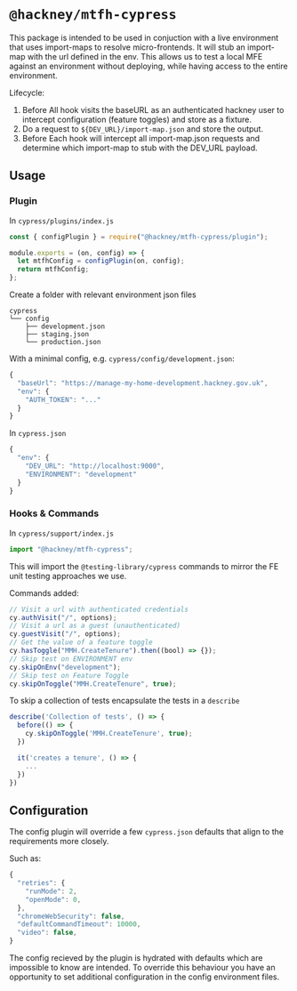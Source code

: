 # `@hackney/mtfh-cypress`

This package is intended to be used in conjuction with a live environment that uses
import-maps to resolve micro-frontends. It will stub an import-map with the url defined in
the env. This allows us to test a local MFE against an environment without deploying,
while having access to the entire environment.

Lifecycle:

1. Before All hook visits the baseURL as an authenticated hackney user to intercept
   configuration (feature toggles) and store as a fixture.
2. Do a request to `${DEV_URL}/import-map.json` and store the output.
3. Before Each hook will intercept all import-map.json requests and determine which
   import-map to stub with the DEV_URL payload.

## Usage

### Plugin

In `cypress/plugins/index.js`

```js
const { configPlugin } = require("@hackney/mtfh-cypress/plugin");

module.exports = (on, config) => {
  let mtfhConfig = configPlugin(on, config);
  return mtfhConfig;
};
```

Create a folder with relevant environment json files

```
cypress
└── config
    ├── development.json
    ├── staging.json
    └── production.json
```

With a minimal config, e.g. `cypress/config/development.json`:

```js
{
  "baseUrl": "https://manage-my-home-development.hackney.gov.uk",
  "env": {
    "AUTH_TOKEN": "..."
  }
}
```

In `cypress.json`

```js
{
  "env": {
    "DEV_URL": "http://localhost:9000",
    "ENVIRONMENT": "development"
  }
}
```

### Hooks & Commands

In `cypress/support/index.js`

```js
import "@hackney/mtfh-cypress";
```

This will import the `@testing-library/cypress` commands to mirror the FE unit testing
approaches we use.

Commands added:

```js
// Visit a url with authenticated credentials
cy.authVisit("/", options);
// Visit a url as a guest (unauthenticated)
cy.guestVisit("/", options);
// Get the value of a feature toggle
cy.hasToggle("MMH.CreateTenure").then((bool) => {});
// Skip test on ENVIRONMENT env
cy.skipOnEnv("development");
// Skip test on Feature Toggle
cy.skipOnToggle("MMH.CreateTenure", true);
```

To skip a collection of tests encapsulate the tests in a `describe`

```js
describe('Collection of tests', () => {
  before(() => {
    cy.skipOnToggle('MMH.CreateTenure', true);
  })

  it('creates a tenure', () => {
    ...
  })
})
```

## Configuration

The config plugin will override a few `cypress.json` defaults that align to the
requirements more closely.

Such as:

```js
{
  "retries": {
    "runMode": 2,
    "openMode": 0,
  },
  "chromeWebSecurity": false,
  "defaultCommandTimeout": 10000,
  "video": false,
}
```

The config recieved by the plugin is hydrated with defaults which are impossible to know
are intended. To override this behaviour you have an opportunity to set additional
configuration in the config environment files.
